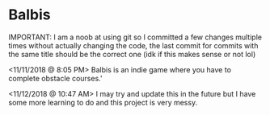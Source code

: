 # Balbis
IMPORTANT: I am a noob at using git so I committed a few changes multiple times without actually changing the code, the last commit for commits with the same title should be the correct one (idk if this makes sense or not lol)

<11/11/2018 @ 8:05 PM>
Balbis is an indie game where you have to complete obstacle courses.'

<11/12/2018 @ 10:47 AM>
I may try and update this in the future but I have some more learning to do and this project is very messy.
